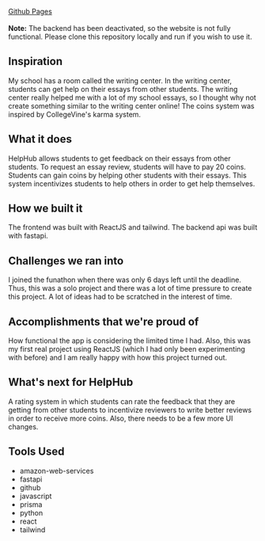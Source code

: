 
[Github Pages](https://srijal30.github.io/student-help-hub/) <br><br>
**Note:** The backend has been deactivated, so the website is not fully functional. Please clone this repository locally and run if you wish to use it.

## Inspiration
My school has a room called the writing center. In the writing center, students can get help on their essays from other students. The writing center really helped me with a lot of my school essays, so I thought why not create something similar to the writing center online! The coins system was inspired by CollegeVine's karma system.

## What it does
HelpHub allows students to get feedback on their essays from other students. To request an essay review, students will have to pay 20 coins. Students can gain coins by helping other students with their essays. This system incentivizes students to help others in order to get help themselves.

## How we built it
The frontend was built with ReactJS and tailwind. The backend api was built with fastapi.

## Challenges we ran into
I joined the funathon when there was only 6 days left until the deadline. Thus, this was a solo project and there was a lot of time pressure to create this project. A lot of ideas had to be scratched in the interest of time.

## Accomplishments that we're proud of
How functional the app is considering the limited time I had. Also, this was my first real project using ReactJS (which I had only been experimenting with before) and I am really happy with how this project turned out.

## What's next for HelpHub
A rating system in which students can rate the feedback that they are getting from other students to incentivize reviewers to write better reviews in order to receive more coins. Also, there needs to be a few more UI changes.

## Tools Used
* amazon-web-services
* fastapi
* github
* javascript
* prisma
* python
* react
* tailwind


